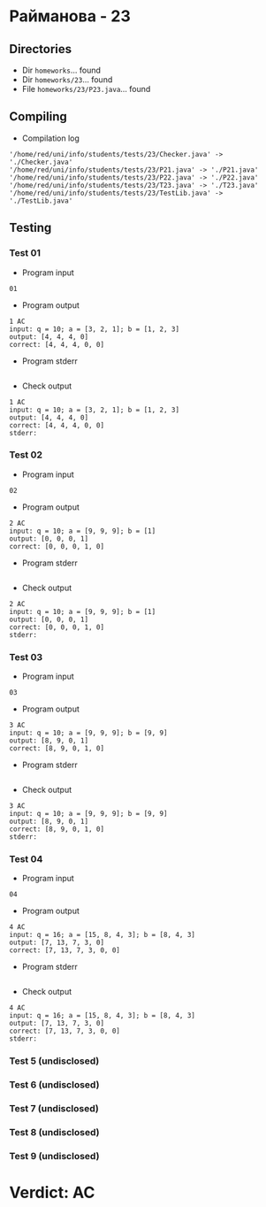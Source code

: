 # Райманова - 23
## Directories
- Dir `homeworks`... found
- Dir `homeworks/23`... found
- File `homeworks/23/P23.java`... found
## Compiling
- Compilation log
```
'/home/red/uni/info/students/tests/23/Checker.java' -> './Checker.java'
'/home/red/uni/info/students/tests/23/P21.java' -> './P21.java'
'/home/red/uni/info/students/tests/23/P22.java' -> './P22.java'
'/home/red/uni/info/students/tests/23/T23.java' -> './T23.java'
'/home/red/uni/info/students/tests/23/TestLib.java' -> './TestLib.java'

```
## Testing
### Test 01
- Program input
```
01

```
- Program output
```
1 AC
input: q = 10; a = [3, 2, 1]; b = [1, 2, 3]
output: [4, 4, 4, 0]
correct: [4, 4, 4, 0, 0]

```
- Program stderr
```

```
- Check output
```
1 AC
input: q = 10; a = [3, 2, 1]; b = [1, 2, 3]
output: [4, 4, 4, 0]
correct: [4, 4, 4, 0, 0]
stderr:

```
### Test 02
- Program input
```
02

```
- Program output
```
2 AC
input: q = 10; a = [9, 9, 9]; b = [1]
output: [0, 0, 0, 1]
correct: [0, 0, 0, 1, 0]

```
- Program stderr
```

```
- Check output
```
2 AC
input: q = 10; a = [9, 9, 9]; b = [1]
output: [0, 0, 0, 1]
correct: [0, 0, 0, 1, 0]
stderr:

```
### Test 03
- Program input
```
03

```
- Program output
```
3 AC
input: q = 10; a = [9, 9, 9]; b = [9, 9]
output: [8, 9, 0, 1]
correct: [8, 9, 0, 1, 0]

```
- Program stderr
```

```
- Check output
```
3 AC
input: q = 10; a = [9, 9, 9]; b = [9, 9]
output: [8, 9, 0, 1]
correct: [8, 9, 0, 1, 0]
stderr:

```
### Test 04
- Program input
```
04

```
- Program output
```
4 AC
input: q = 16; a = [15, 8, 4, 3]; b = [8, 4, 3]
output: [7, 13, 7, 3, 0]
correct: [7, 13, 7, 3, 0, 0]

```
- Program stderr
```

```
- Check output
```
4 AC
input: q = 16; a = [15, 8, 4, 3]; b = [8, 4, 3]
output: [7, 13, 7, 3, 0]
correct: [7, 13, 7, 3, 0, 0]
stderr:

```
### Test 5 (undisclosed)
### Test 6 (undisclosed)
### Test 7 (undisclosed)
### Test 8 (undisclosed)
### Test 9 (undisclosed)
# Verdict: AC
